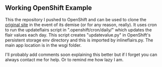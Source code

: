 Working OpenShift Example
----------------------------

This the repository I pushed to OpenShift and can be used to clone the [original site](http://rcfb-flairgen.rhcloud.com/) in the event of its demise (or for any reason, really). It uses cron to run the updateflairs script in ".openshift/cron/daily/" which updates the flair values each day. This script creates "updatevalue.py" in OpenShift's persistent storage env directory and this is imported by inlineflairs.py. The main app location is in the wsgi folder.

I'll probably add comments soon explaining this better but if I forget you can always contact me for help. Or to remind me how lazy I am.

